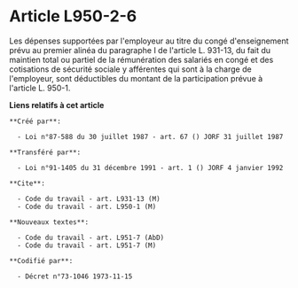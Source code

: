 # Article L950-2-6

Les dépenses supportées par l'employeur au titre du congé d'enseignement prévu au premier alinéa du paragraphe I de l'article
L. 931-13, du fait du maintien total ou partiel de la rémunération des salariés en congé et des cotisations de sécurité
sociale y afférentes qui sont à la charge de l'employeur, sont déductibles du montant de la participation prévue à l'article
L. 950-1.

**Liens relatifs à cet article**

	**Créé par**:

	  - Loi n°87-588 du 30 juillet 1987 - art. 67 () JORF 31 juillet 1987

	**Transféré par**:

	  - Loi n°91-1405 du 31 décembre 1991 - art. 1 () JORF 4 janvier 1992

	**Cite**:

	  - Code du travail - art. L931-13 (M)
	  - Code du travail - art. L950-1 (M)

	**Nouveaux textes**:

	  - Code du travail - art. L951-7 (AbD)
	  - Code du travail - art. L951-7 (M)

	**Codifié par**:

	  - Décret n°73-1046 1973-11-15
